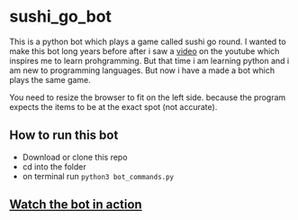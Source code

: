 # sushi_go_bot

This is a python bot which plays a game called sushi go round. I wanted to make this bot long years before after i saw a [video](https://www.youtube.com/watch?v=lfk_T6VKhTE) on the youtube which inspires me to learn prohgramming. But that time i am learning python and i am new to programming languages. But now i have a made a bot which plays the same game.

You need to resize the browser to fit on the left side. because the program expects the items to be at the exact spot (not accurate).

## How to run this bot
* Download or clone this repo
* cd into the folder
* on terminal run `python3 bot_commands.py`

## [Watch the bot in action](https://www.youtube.com/watch?v=22Zv6OafVlE)
